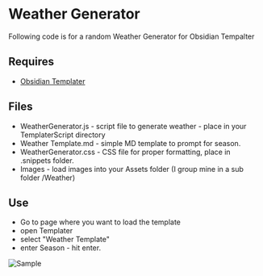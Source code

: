 # Weather Generator
Following code is for a random Weather Generator for Obsidian Tempalter

## Requires
- [Obsidian Templater](https://github.com/SilentVoid13/Templater)

## Files
- WeatherGenerator.js - script file to generate weather - place in your TemplaterScript directory
- Weather Template.md - simple MD template to prompt for season.
- WeatherGenerator.css - CSS file for proper formatting, place in .snippets folder.
- Images - load images into your Assets folder (I group mine in a sub folder /Weather)
## Use
- Go to page where you want to load the template
- open Templater
- select "Weather Template"
- enter Season - hit enter.

![Sample](https://miniworld.com/obsidian/weatherExample.jpg)
